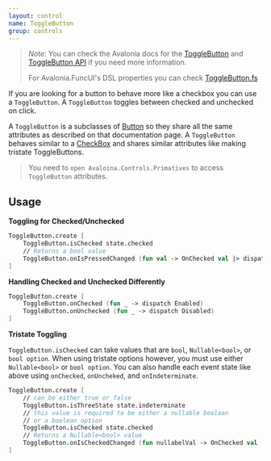 ```yaml
---
layout: control
name: ToggleButton
group: controls
---
```

[ToggleButton]: https://docs.avaloniaui.net/docs/controls/togglebutton
[ToggleButton API]: http://reference.avaloniaui.net/api/Avalonia.Controls.Primitives/ToggleButton/
[ToggleButton.fs]: https://github.com/AvaloniaCommunity/Avalonia.FuncUI/blob/master/src/Avalonia.FuncUI.DSL/ToggleButton.fs
[Views and Attributes]: guides/Views-and-Attributes.html
[Click Mode]: http://reference.avaloniaui.net/api/Avalonia.Controls/ClickMode/
[Button]: controls/Button.html
[CheckBox]: controls/CheckBox.html

> *Note*: You can check the Avalonia docs for the [ToggleButton] and [ToggleButton API] if you need more information.
>
> For Avalonia.FuncUI's DSL properties you can check [ToggleButton.fs]

If you are looking for a button to behave more like a checkbox you can use a
`ToggleButton`. A `ToggleButton` toggles between checked and unchecked on click.

A `ToggleButton` is a subclasses of [Button] so they share all the same
attributes as described on that documentation page. A `ToggleButton` behaves
similar to a [CheckBox] and shares similar attributes like making tristate
ToggleButtons.

> You need to `open Avaloina.Controls.Primatives` to access `ToggleButton` attributes.

## Usage

**Toggling for Checked/Unchecked**

```fsharp 
ToggleButton.create [
    ToggleButton.isChecked state.checked
    // Returns a bool value
    ToggleButton.onIsPressedChanged (fun val -> OnChecked val |> dispatch)
]
```

**Handling Checked and Unchecked Differently**
```fsharp 
ToggleButton.create [
    ToggleButton.onChecked (fun _ -> dispatch Enabled)
    ToggleButton.onUnchecked (fun _ -> dispatch Disabled)
]
```

**Tristate Toggling**

`ToggleButton.isChecked` can take values that are `bool`, `Nullable<bool>`, or
`bool option`. When using tristate options however, you must use either
`Nullable<bool>` or `bool option`. You can also handle each event state like
above using `onChecked`, `onUncheked`, and `onIndeterminate`.

```fsharp 
ToggleButton.create [
    // can be either true or false
    ToggleButton.isThreeState state.indeterminate
    // this value is required to be either a nullable boolean
    // or a boolean option
    ToggleButton.isChecked state.checked
    // Returns a Nullable<bool> value
    ToggleButton.onIsCheckedChanged (fun nullabelVal -> OnChecked val |> dispatch)
]
```

